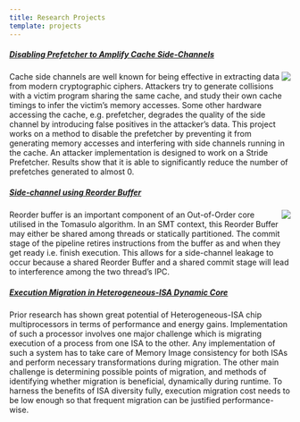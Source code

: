 ```yaml
---
title: Research Projects
template: projects
---
```


##### [Disabling Prefetcher to Amplify Cache Side-Channels](/2019/masters-thesis.html)

<img src="/images/prefetch_attack.png" style="max-width: 20%; float: right" />
Cache side channels are well known for being effective in extracting data from modern
cryptographic ciphers. Attackers try to generate collisions with a victim program sharing
the same cache, and study their own cache timings to infer the victim’s memory accesses.
Some other hardware accessing the cache, e.g. prefetcher, degrades the quality of the
side channel by introducing false positives in the attacker’s data. This project works on
a method to disable the prefetcher by preventing it from generating memory accesses
and interfering with side channels running in the cache. An attacker implementation is
designed to work on a Stride Prefetcher. Results show that it is able to significantly reduce
the number of prefetches generated to almost 0.

##### [Side-channel using Reorder Buffer](/2019/masters-thesis.html)

<img src="/images/rob_side_channel.png" style="max-width: 35%; float: right" />
Reorder buffer is an important component of an Out-of-Order core utilised in the Tomasulo algorithm.
 In an SMT context, this Reorder Buffer may either be shared among
threads or statically partitioned. The commit stage of the pipeline retires instructions from
the buffer as and when they get ready i.e. finish execution.
This allows for a side-channel leakage to occur because a shared Reorder Buffer and a
shared commit stage will lead to interference among the two thread’s IPC. 

##### [Execution Migration in Heterogeneous-ISA Dynamic Core](/2018/hidc.html)

Prior research has shown great potential of Heterogeneous-ISA chip multiprocessors in terms of
performance and energy gains. Implementation of such a processor involves one major challenge
which is migrating execution of a process from one ISA to the other. Any implementation of such
a system has to take care of Memory Image consistency for both ISAs and perform necessary
transformations during migration. The other main challenge is determining possible points of
migration, and methods of identifying whether migration is beneficial, dynamically during runtime.
To harness the benefits of ISA diversity fully, execution migration cost needs to be low enough so
that frequent migration can be justified performance-wise.
